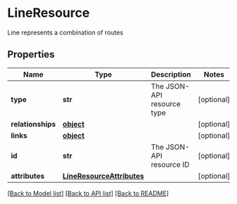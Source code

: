 # LineResource

Line represents a combination of routes
## Properties
Name | Type | Description | Notes
------------ | ------------- | ------------- | -------------
**type** | **str** | The JSON-API resource type | [optional] 
**relationships** | [**object**](.md) |  | [optional] 
**links** | [**object**](.md) |  | [optional] 
**id** | **str** | The JSON-API resource ID | [optional] 
**attributes** | [**LineResourceAttributes**](LineResourceAttributes.md) |  | [optional] 

[[Back to Model list]](../README.md#documentation-for-models) [[Back to API list]](../README.md#documentation-for-api-endpoints) [[Back to README]](../README.md)


